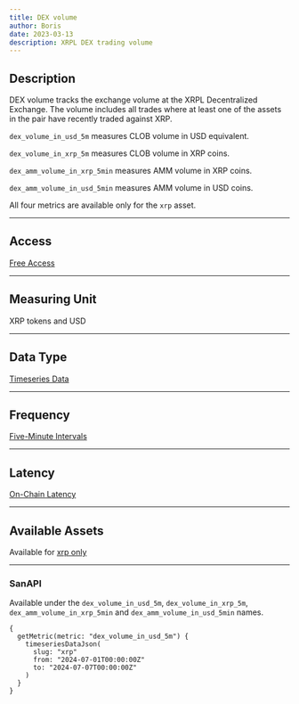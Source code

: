 ```yaml
---
title: DEX volume
author: Boris
date: 2023-03-13
description: XRPL DEX trading volume
---
```


## Description

DEX volume tracks the exchange volume at the XRPL Decentralized Exchange. The volume includes all trades where at least one of the assets in the pair have recently traded against XRP.

`dex_volume_in_usd_5m` measures CLOB volume in USD equivalent.

`dex_volume_in_xrp_5m` measures CLOB volume in XRP coins.

`dex_amm_volume_in_xrp_5min` measures AMM volume in XRP coins.

`dex_amm_volume_in_usd_5min` measures AMM volume in USD coins.

All four metrics are available only for the `xrp` asset.

---

## Access

[Free Access](/metrics/details/access#free-access)

---

## Measuring Unit

XRP tokens and USD

---

## Data Type

[Timeseries Data](/metrics/details/data-type#timeseries-data)

---

## Frequency

[Five-Minute Intervals](/metrics/details/frequency#five-minute-frequency)

---

## Latency

[On-Chain Latency](/metrics/details/latency#on-chain-latency)

---

## Available Assets

Available for [xrp only](https://api.santiment.net/graphiql?variables=&query=%7B%0A%20%20getMetric(metric%3A%20%22dex_volume_in_usd_5m%22)%20%7B%0A%20%20%20%20metadata%20%7B%0A%20%20%20%20%20%20availableSlugs%0A%20%20%20%20%7D%0A%20%20%7D%0A%7D%0A)

---

### SanAPI

Available under the `dex_volume_in_usd_5m`, `dex_volume_in_xrp_5m`, `dex_amm_volume_in_xrp_5min` and `dex_amm_volume_in_usd_5min` names.

```graphql-explorer
{
  getMetric(metric: "dex_volume_in_usd_5m") {
    timeseriesDataJson(
      slug: "xrp"
      from: "2024-07-01T00:00:00Z"
      to: "2024-07-07T00:00:00Z"
    )
  }
}
```
